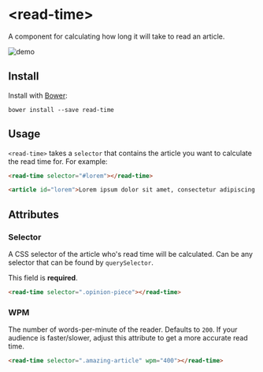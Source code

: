 # &lt;read-time&gt;

A component for calculating how long it will take to read an article.

![demo](http://i.imgur.com/UC3Oumk.png)

## Install

Install with [Bower](http://bower.io/):

```shell
bower install --save read-time
```

## Usage

`<read-time>` takes a `selector` that contains the article you want to calculate the read time for. For example:

```html
<read-time selector="#lorem"></read-time>

<article id="lorem">Lorem ipsum dolor sit amet, consectetur adipiscing elit. Nam commodo lorem sit amet fringilla interdum. Morbi imperdiet eros id ante tempus commodo. Fusce pretium metus tortor, a lacinia nulla tincidunt nec. Vestibulum placerat consequat ipsum, interdum fringilla lectus malesuada eget. Cras vitae dui luctus lectus viverra eleifend in sed sapien. Quisque sit amet elit ligula. Vestibulum facilisis pretium libero ultricies vehicula. Donec arcu diam, rhoncus sit amet purus et, porttitor auctor quam. Ut nec metus eget enim iaculis mollis non non arcu.</article>
```

## Attributes

### Selector

A CSS selector of the article who's read time will be calculated. Can be any selector that can be found by `querySelector`.

This field is **required**.

```html
<read-time selector=".opinion-piece"></read-time>
```

### WPM

The number of words-per-minute of the reader. Defaults to `200`. If your audience is faster/slower, adjust this attribute to get a more accurate read time.

```html
<read-time selector=".amazing-article" wpm="400"></read-time>
```
